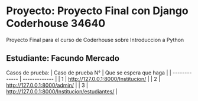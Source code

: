 # Proyecto: Proyecto Final con Django Coderhouse 34640
Proyecto Final para el curso de Coderhouse sobre Introduccion a Python

## Estudiante: Facundo Mercado
Casos de prueba:
| Caso de prueba N°  | Que se espera que haga |
| ------------- | ------------- |
| 1  | http://127.0.0.1:8000/Institucion/  |
| 2 | http://127.0.0.1:8000/admin/ |
| 3 | http://127.0.0.1:8000/Institucion/estudiantes/  |
